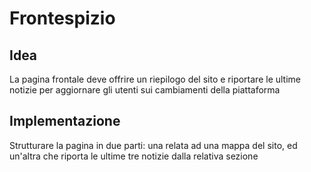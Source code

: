 # Frontespizio

## Idea
La pagina frontale deve offrire un riepilogo del sito e riportare le ultime notizie per aggiornare gli utenti sui cambiamenti della piattaforma

## Implementazione 
Strutturare la pagina in due parti: una relata ad una mappa del sito, ed un'altra che riporta le ultime tre notizie dalla relativa sezione
